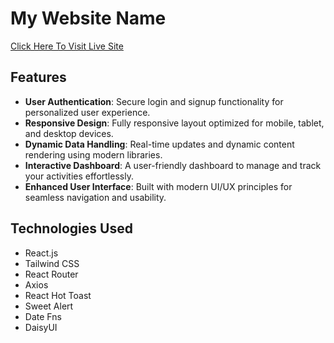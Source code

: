 # My Website Name

[Click Here To Visit Live Site](https://marathon-web-app.web.app/)

## Features
- **User Authentication**: Secure login and signup functionality for personalized user experience.
- **Responsive Design**: Fully responsive layout optimized for mobile, tablet, and desktop devices.
- **Dynamic Data Handling**: Real-time updates and dynamic content rendering using modern libraries.
- **Interactive Dashboard**: A user-friendly dashboard to manage and track your activities effortlessly.
- **Enhanced User Interface**: Built with modern UI/UX principles for seamless navigation and usability.

## Technologies Used
- React.js
- Tailwind CSS
- React Router
- Axios
- React Hot Toast
- Sweet Alert
- Date Fns
- DaisyUI
